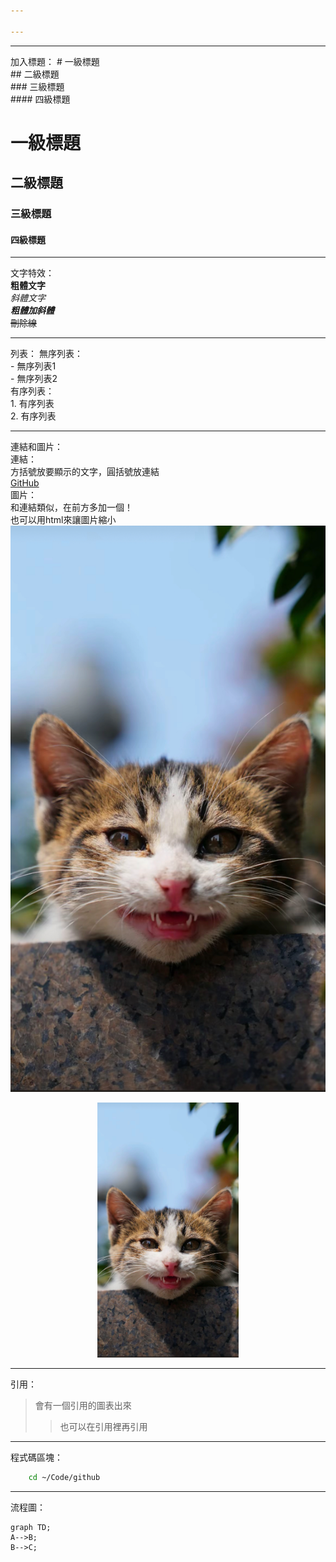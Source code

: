 ```yaml
---

---
```


---
加入標題：
	# 一級標題<br>
	## 二級標題<br>
	### 三級標題<br>
	#### 四級標題<br>

# 一級標題
## 二級標題
### 三級標題
#### 四級標題

---
文字特效：<br>
	**粗體文字**<br>
	_斜體文字_<br>
	_**粗體加斜體**_<br>
	~~刪除線~~<br>

---
列表：
	無序列表：<br>
		- 無序列表1<br>
		- 無序列表2<br>
	有序列表：<br>
		1. 有序列表<br>
		2. 有序列表<br>

---
連結和圖片：<br>
	連結：<br>
		方括號放要顯示的文字，圓括號放連結<br>
		[GitHub](https://github.com/yao6816)<br>
	圖片：<br>
		和連結類似，在前方多加一個！<br>
		也可以用html來讓圖片縮小<br>
		![cat](../cat.jpg)
		<div align="center">
		<img src=../cat.jpg width=45%/>
		</div>
		

---
引用：<br>
>會有一個引用的圖表出來
>>也可以在引用裡再引用
	
---
程式碼區塊：
```bash
	cd ~/Code/github
```

---
流程圖：
```mermaid
graph TD;
A-->B;
B-->C;
```
